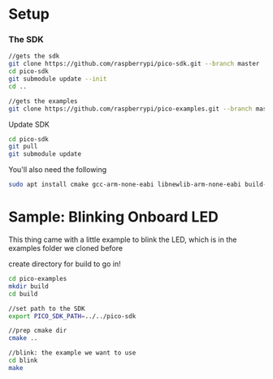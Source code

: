 # Setup
### The SDK
```bash
//gets the sdk
git clone https://github.com/raspberrypi/pico-sdk.git --branch master
cd pico-sdk
git submodule update --init
cd ..

//gets the examples
git clone https://github.com/raspberrypi/pico-examples.git --branch master
```

Update SDK
```bash
cd pico-sdk
git pull
git submodule update
```

You'll also need the following
```bash
sudo apt install cmake gcc-arm-none-eabi libnewlib-arm-none-eabi build-essential
```

# Sample: Blinking Onboard LED
This thing came with a little example to blink the LED, which is in the examples folder we cloned before

create directory for build to go in!
```bash
cd pico-examples
mkdir build
cd build

//set path to the SDK
export PICO_SDK_PATH=../../pico-sdk

//prep cmake dir
cmake ..

//blink: the example we want to use
cd blink
make
```


